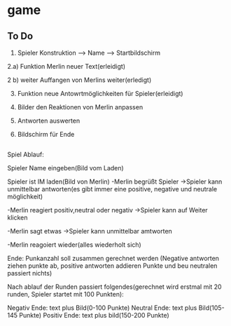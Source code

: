 # game

## To Do

1. Spieler Konstruktion --> Name --> Startbildschirm

2.a) Funktion Merlin neuer Text(erleidigt)

2 b) weiter Auffangen von Merlins weiter(erledigt)


3. Funktion neue Antowrtmöglichkeiten für Spieler(erleidigt)

4. Bilder den Reaktionen von Merlin anpassen 

5. Antworten auswerten 

6. Bildschirm für Ende

##
Spiel Ablauf:

Spieler Name eingeben(Bild vom Laden)

Spieler ist IM laden(Bild von Merlin)
-Merlin begrüßt Spieler
->Spieler kann unmittelbar antworten(es gibt immer eine positive, negative und neutrale möglichkeit)

-Merlin reagiert positiv,neutral oder negativ
->Spieler kann auf Weiter klicken

-Merlin sagt etwas
->Spieler kann unmittelbar amtworten

-Merlin reagoiert wieder(alles wiederholt sich)

Ende:
Punkanzahl soll zusammen gerechnet werden
(Negative antworten ziehen punkte ab, positive antworten addieren Punkte und beu neutralen passiert nichts)

Nach ablauf der Runden passiert folgendes(gerechnet wird erstmal mit 20 runden, Spieler startet mit 100 Punkten):

Negativ Ende: text plus Bild(0-100 Punkte)
Neutral Ende: text plus Bild(105-145 Punkte)
Positiv Ende: text plus bild(150-200 Punkte)